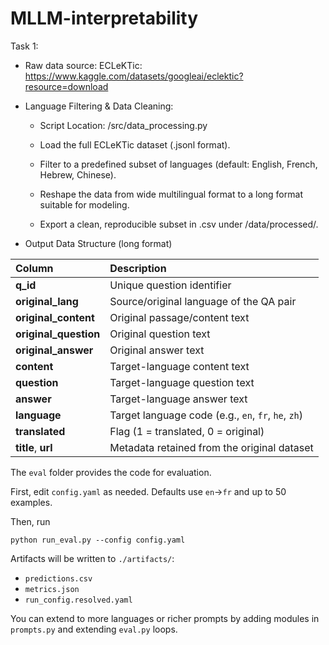 # MLLM-interpretability

Task 1:

- Raw data source: ECLeKTic: https://www.kaggle.com/datasets/googleai/eclektic?resource=download

- Language Filtering & Data Cleaning: 

   -  Script Location: /src/data_processing.py

    - Load the full ECLeKTic dataset (.jsonl format).

    - Filter to a predefined subset of languages (default: English, French, Hebrew, Chinese).

   -  Reshape the data from wide multilingual format to a long format suitable for modeling.

    - Export a clean, reproducible subset in .csv under /data/processed/.

- Output Data Structure (long format)

| Column | Description |
|:-------|:-------------|
| **q_id** | Unique question identifier |
| **original_lang** | Source/original language of the QA pair |
| **original_content** | Original passage/content text |
| **original_question** | Original question text |
| **original_answer** | Original answer text |
| **content** | Target-language content text |
| **question** | Target-language question text |
| **answer** | Target-language answer text |
| **language** | Target language code (e.g., `en`, `fr`, `he`, `zh`) |
| **translated** | Flag (1 = translated, 0 = original) |
| **title**, **url** | Metadata retained from the original dataset |


The `eval` folder provides the code for evaluation.

First, edit `config.yaml` as needed. Defaults use `en`→`fr` and up to 50 examples.

Then, run
```
python run_eval.py --config config.yaml
```

Artifacts will be written to `./artifacts/`:
- `predictions.csv`
- `metrics.json`
- `run_config.resolved.yaml`

You can extend to more languages or richer prompts by adding modules in `prompts.py` and extending `eval.py` loops.

